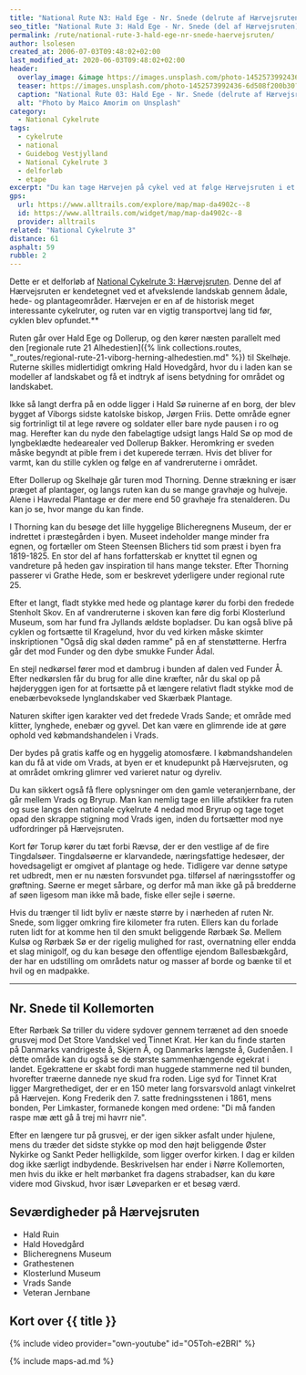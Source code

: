```yaml
---
title: "National Rute N3: Hald Ege - Nr. Snede (delrute af Hærvejsruten)"
seo_title: "National Rute 3: Hald Ege - Nr. Snede (del af Hærvejsruten)"
permalink: /rute/national-rute-3-hald-ege-nr-snede-haervejsruten/
author: lsolesen
created_at: 2006-07-03T09:48:02+02:00
last_modified_at: 2020-06-03T09:48:02+02:00
header:
  overlay_image: &image https://images.unsplash.com/photo-1452573992436-6d508f200b30?ixlib=rb-1.2.1&ixid=eyJhcHBfaWQiOjEyMDd9&auto=format&fit=crop&h=600&w=1200&q=10
  teaser: https://images.unsplash.com/photo-1452573992436-6d508f200b30?ixlib=rb-1.2.1&ixid=eyJhcHBfaWQiOjEyMDd9&auto=format&fit=crop&h=300&w=400&q=10
  caption: "National Rute 03: Hald Ege - Nr. Snede (delrute af Hærvejsruten)"
  alt: "Photo by Maico Amorim on Unsplash"
category:
  - National Cykelrute
tags:
  - cykelrute
  - national
  - Guidebog Vestjylland
  - National Cykelrute 3
  - delforløb
  - etape
excerpt: "Du kan tage Hærvejen på cykel ved at følge Hærvejsruten i et afvekslende landskab gennem ådale, hede- og plantageområder. Hærvejen er en historisk interessant cykelrute, og cykelruten var en vigtig transportvej."
gps:
  url: https://www.alltrails.com/explore/map/map-da4902c--8
  id: https://www.alltrails.com/widget/map/map-da4902c--8
  provider: alltrails
related: "National Cykelrute 3"
distance: 61
asphalt: 59
rubble: 2
---
```


Dette er et delforløb af [National Cykelrute 3: Hærvejsruten](/rute/national-rute-3-haervejsruten/). Denne del af Hærvejsruten er kendetegnet ved et afvekslende landskab gennem ådale, hede- og plantageområder. Hærvejen er en af de historisk meget interessante cykelruter, og ruten var en vigtig transportvej lang tid før, cyklen blev opfundet.**

Ruten går over Hald Ege og Dollerup, og den kører næsten parallelt med den [regionale rute 21 Alhedestien]({% link collections.routes, "_routes/regional-rute-21-viborg-herning-alhedestien.md" %}) til Skelhøje. Ruterne skilles midlertidigt omkring Hald Hovedgård, hvor du i laden kan se modeller af landskabet og få et indtryk af isens betydning for området og landskabet.

Ikke så langt derfra på en odde ligger i Hald Sø ruinerne af en borg, der blev bygget af Viborgs sidste katolske biskop, Jørgen Friis. Dette område egner sig fortrinligt til at lege røvere og soldater eller bare nyde pausen i ro og mag. Herefter kan du nyde den fabelagtige udsigt langs Hald Sø op mod de lyngbeklædte hedearealer ved Dollerup Bakker. Heromkring er sveden måske begyndt at pible frem i det kuperede terræn. Hvis det bliver for varmt, kan du stille cyklen og følge en af vandreruterne i området.

Efter Dollerup og Skelhøje går turen mod Thorning. Denne strækning er især præget af plantager, og langs ruten kan du se mange gravhøje og hulveje. Alene i Havredal Plantage er der mere end 50 gravhøje fra stenalderen. Du kan jo se, hvor mange du kan finde.

I Thorning kan du besøge det lille hyggelige Blicheregnens Museum, der er indrettet i præstegården i byen. Museet indeholder mange minder fra egnen, og fortæller om Steen Steensen Blichers tid som præst i byen fra 1819-1825. En stor del af hans forfatterskab er knyttet til egnen og vandreture på heden gav inspiration til hans mange tekster. Efter Thorning passerer vi Grathe Hede, som er beskrevet yderligere under regional rute 25.

Efter et langt, fladt stykke med hede og plantage kører du forbi den fredede Stenholt Skov. En af vandreruterne i skoven kan føre dig forbi Klosterlund Museum, som har fund fra Jyllands ældste bopladser. Du kan også blive på cyklen og fortsætte til Kragelund, hvor du ved kirken måske skimter inskriptionen "Også dig skal døden ramme" på en af stenstøtterne. Herfra går det mod Funder og den dybe smukke Funder Ådal.

En stejl nedkørsel fører mod et dambrug i bunden af dalen ved Funder Å. Efter nedkørslen får du brug for alle dine kræfter, når du skal op på højderyggen igen for at fortsætte på et længere relativt fladt stykke mod de enebærbevoksede lynglandskaber ved Skærbæk Plantage.

Naturen skifter igen karakter ved det fredede Vrads Sande; et område med klitter, lynghede, enebær og gyvel. Det kan være en glimrende ide at gøre ophold ved købmandshandelen i Vrads.

Der bydes på gratis kaffe og en hyggelig atomosfære. I købmandshandelen kan du få at vide om Vrads, at byen er et knudepunkt på Hærvejsruten, og at området omkring glimrer ved varieret natur og dyreliv.

Du kan sikkert også få flere oplysninger om den gamle veteranjernbane, der går mellem Vrads og Bryrup. Man kan nemlig tage en lille afstikker fra ruten og suse langs den nationale cykelrute 4 nedad mod Bryrup og tage toget opad den skrappe stigning mod Vrads igen, inden du fortsætter mod nye udfordringer på Hærvejsruten.

Kort før Torup kører du tæt forbi Rævsø, der er den vestlige af de fire Tingdalsøer. Tingdalsøerne er klarvandede, næringsfattige hedesøer, der hovedsageligt er omgivet af plantage og hede. Tidligere var denne søtype ret udbredt, men er nu næsten forsvundet pga. tilførsel af næringsstoffer og grøftning. Søerne er meget sårbare, og derfor må man ikke gå på bredderne af søen ligesom man ikke må bade, fiske eller sejle i søerne.

Hvis du trænger til lidt byliv er næste større by i nærheden af ruten Nr. Snede, som ligger omkring fire kilometer fra ruten. Ellers kan du forlade ruten lidt for at komme hen til den smukt beliggende Rørbæk Sø. Mellem Kulsø og Rørbæk Sø er der rigelig mulighed for rast, overnatning eller endda et slag minigolf, og du kan besøge den offentlige ejendom Ballesbækgård, der har en udstilling om områdets natur og masser af borde og bænke til et hvil og en madpakke.

***

## Nr. Snede til Kollemorten

Efter Rørbæk Sø triller du videre sydover gennem terrænet ad den snoede grusvej mod Det Store Vandskel ved Tinnet Krat. Her kan du finde starten på Danmarks vandrigeste å, Skjern Å, og Danmarks længste å, Gudenåen. I dette område kan du også se de største sammenhængende egekrat i landet. Egekrattene er skabt fordi man huggede stammerne ned til bunden, hvorefter træerne dannede nye skud fra roden. Lige syd for Tinnet Krat ligger Margrethediget, der er en 150 meter lang forsvarsvold anlagt vinkelret på Hærvejen. Kong Frederik den 7. satte fredningsstenen i 1861, mens bonden, Per Limkaster, formanede kongen med ordene: "Di må fanden raspe mæ ætt gå å trej mi havrr nie".

Efter en længere tur på grusvej, er der igen sikker asfalt under hjulene, mens du træder det sidste stykke op mod den højt beliggende Øster Nykirke og Sankt Peder helligkilde, som ligger overfor kirken. I dag er kilden dog ikke særligt indbydende. Beskrivelsen har ender i Nørre Kollemorten, men hvis du ikke er helt mørbanket fra dagens strabadser, kan du køre videre mod Givskud, hvor især Løveparken er et besøg værd.

## Seværdigheder på Hærvejsruten

- Hald Ruin
- Hald Hovedgård
- Blicheregnens Museum
- Grathestenen
- Klosterlund Museum
- Vrads Sande
- Veteran Jernbane

## Kort over {{ title }}

{% include video provider="own-youtube" id="O5Toh-e2BRI" %}

{% include maps-ad.md %}
